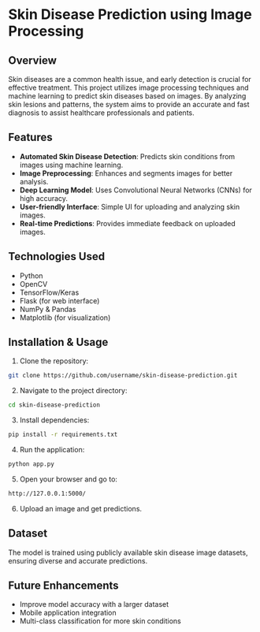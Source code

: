 # Skin Disease Prediction using Image Processing

## Overview

Skin diseases are a common health issue, and early detection is crucial for effective treatment. This project utilizes image processing techniques and machine learning to predict skin diseases based on images. By analyzing skin lesions and patterns, the system aims to provide an accurate and fast diagnosis to assist healthcare professionals and patients.

## Features

- **Automated Skin Disease Detection**: Predicts skin conditions from images using machine learning.
- **Image Preprocessing**: Enhances and segments images for better analysis.
- **Deep Learning Model**: Uses Convolutional Neural Networks (CNNs) for high accuracy.
- **User-friendly Interface**: Simple UI for uploading and analyzing skin images.
- **Real-time Predictions**: Provides immediate feedback on uploaded images.

## Technologies Used

- Python
- OpenCV
- TensorFlow/Keras
- Flask (for web interface)
- NumPy & Pandas
- Matplotlib (for visualization)

## Installation & Usage

1. Clone the repository:
```sh
git clone https://github.com/username/skin-disease-prediction.git
```

2. Navigate to the project directory:
```sh
cd skin-disease-prediction
```

3. Install dependencies:
```sh
pip install -r requirements.txt
```

4. Run the application:
```sh
python app.py
```

5. Open your browser and go to:
```sh
http://127.0.0.1:5000/
```

6. Upload an image and get predictions.

## Dataset

The model is trained using publicly available skin disease image datasets, ensuring diverse and accurate predictions.



## Future Enhancements

- Improve model accuracy with a larger dataset
- Mobile application integration
- Multi-class classification for more skin conditions
